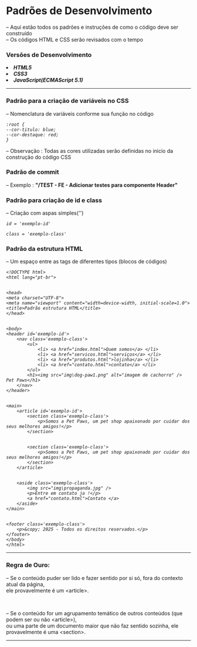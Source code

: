 <h1>Padrões de Desenvolvimento</h1>
<p> – Aqui estão todos os padrões e instruções de como o código deve ser construído <br> – Os códigos HTML e CSS serão revisados com o tempo </p>

<h3>Versões de Desenvolvimento</h3>

<strong>

<li><i> HTML5 </i> </li>
<li><i> CSS3 </i> </li>
<li><i> JavaScript(ECMAScript 5.1) </i></li>

</strong>

<hr>

<h3>Padrão para a criação de variáveis no CSS</h3>
<p> – Nomenclatura de variáveis conforme sua função no código</p>

<i>

    :root {
    --cor-titulo: blue;
    --cor-destaque: red;
    }

</i>

<p> – Observação : Todas as cores utilizadas serão definidas no inicio da construção do código CSS</p>

<h3>Padrão de commit </h3>
<p> – Exemplo : <strong>"/TEST - FE - Adicionar testes para componente Header"</strong></p>


<h3> Padrão para criação de id e class </h3>
    <p> – Criação com aspas simples('')</p>
<i>

    id = 'exemplo-id'

    class = 'exemplo-class'

</i>
<h3>Padrão da estrutura HTML</h3>

<p> – Um espaço entre as tags de diferentes tipos (blocos de códigos)</p>
<i>

    <!DOCTYPE html>
    <html lang="pt-br">


    <head>
    <meta charset="UTF-8">
    <meta name="viewport" content="width=device-width, initial-scale=1.0">
    <title>Padrão estrutura HTML</title>
    </head>


    <body>
    <header id='exemplo-id'>
        <nav class='exemplo-class'>
            <ul>
                <li> <a href="index.html">Quem somos</a> </li>
                <li> <a href="servicos.html">serviços</a> </li>
                <li> <a href="produtos.html">lojinha</a> </li>
                <li> <a href="contato.html">contato</a> </li>
            </ul>
            <h1><img src="img\dog-paw1.png" alt="imagem de cachorro" /> Pet Paws</h1>
        </nav>
    </header>


    <main>
        <article id='exemplo-id'>
            <section class='exemplo-class'>
                <p>Somos a Pet Paws, um pet shop apaixonado por cuidar dos seus melhores amigos!</p>
            </section>


            <section class='exemplo-class'>
                <p>Somos a Pet Paws, um pet shop apaixonado por cuidar dos seus melhores amigos!</p>
            </section>
        </article>


        <aside class='exemplo-class'>
            <img src="img\propaganda.jpg" />
            <p>Entre em contato ja !</p>
            <a href="contato.html">Contato </a>
        </aside>
    </main>


    <footer class='exemplo-class'>
        <p>&copy; 2025 - Todos os direitos reservados.</p>
    </footer>
    </body>
    </html>

</i>

<hr>

<h3> Regra de Ouro:</h3>

<p> – Se o conteúdo puder ser lido e fazer sentido por si só, fora do contexto atual da página, <br>
    ele provavelmente é um &ltarticle&gt.</p>

<br>

<p> – Se o conteúdo for um agrupamento temático de outros conteúdos (que podem ser ou não &ltarticle&gt), <br>
ou uma parte de um documento maior que não faz sentido sozinha, ele provavelmente é uma &ltsection&gt.</p>

<hr>